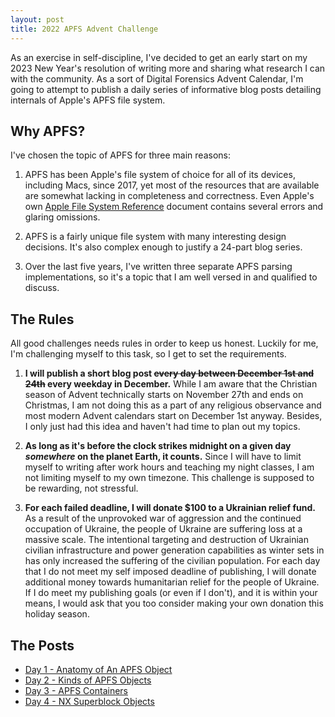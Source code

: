```yaml
---
layout: post
title: 2022 APFS Advent Challenge
---
```


As an exercise in self-discipline, I've decided to get an early start on my 2023 New Year's resolution of writing more and sharing what research I can with the community.  As a sort of Digital Forensics Advent Calendar, I'm going to attempt to publish a daily series of informative blog posts detailing internals of Apple's APFS file system.

## Why APFS?

I've chosen the topic of APFS for three main reasons:  

1)  APFS has been Apple's file system of choice for all of its devices, including Macs, since 2017, yet most of the resources that are available are somewhat lacking in completeness and correctness.  Even Apple's own [Apple File System Reference](https://developer.apple.com/support/downloads/Apple-File-System-Reference.pdf) document contains several errors and glaring omissions.

2) APFS is a fairly unique file system with many interesting design decisions.  It's also complex enough to justify a 24-part blog series.

3) Over the last five years, I've written three separate APFS parsing implementations, so it's a topic that I am well versed in and qualified to discuss.

## The Rules

All good challenges needs rules in order to keep us honest.  Luckily for me, I'm challenging myself to this task, so I get to set the requirements.

1) **I will publish a short blog post ~~every day between December 1st and 24th~~ every weekday in December.**  While I am aware that the Christian season of Advent technically starts on November 27th and ends on Christmas, I am not doing this as a part of any religious observance and most modern Advent calendars start on December 1st anyway.  Besides, I only just had this idea and haven't had time to plan out my topics.

2) **As long as it's before the clock strikes midnight on a given day *somewhere* on the planet Earth, it counts.**  Since I will have to limit myself to writing after work hours and teaching my night classes, I am not limiting myself to my own timezone.  This challenge is supposed to be rewarding, not stressful.

3) **For each failed deadline, I will donate $100 to a Ukrainian relief fund.**  As a result of the unprovoked war of aggression and the continued occupation of Ukraine, the people of Ukraine are suffering loss at a massive scale. The intentional targeting and destruction of Ukrainian civilian infrastructure and power generation capabilities as winter sets in has only increased the suffering of the civilian population.  For each day that I do not meet my self imposed deadline of publishing, I will donate additional money towards humanitarian relief for the people of Ukraine.  If I do meet my publishing goals (or even if I don't), and it is within your means, I would ask that you too consider making your own donation this holiday season.  

## The Posts

- [Day 1 - Anatomy of An APFS Object](/post/2022/12/01/Anatomy-of-an-APFS-Object)
- [Day 2 - Kinds of APFS Objects](/post/2022/12/02/Kinds-of-APFS-Objects)
- [Day 3 - APFS Containers](/post/2022/12/05/APFS-Containers)
- [Day 4 - NX Superblock Objects](/post/2022/12/06/APFS-NX-Superblock)